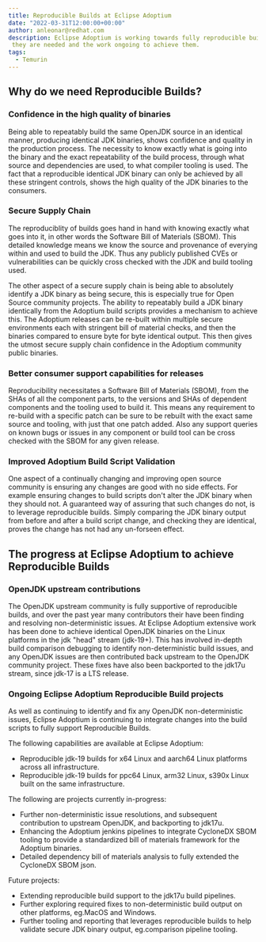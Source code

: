 ```yaml
---
title: Reproducible Builds at Eclipse Adoptium
date: "2022-03-31T12:00:00+00:00"
author: anleonar@redhat.com
description: Eclipse Adoptium is working towards fully reproducible builds, this blogs explains why
 they are needed and the work ongoing to achieve them.
tags:
  - Temurin
---
```


## Why do we need Reproducible Builds?

### Confidence in the high quality of binaries

Being able to repeatably build the same OpenJDK source in an identical manner, producing
identical JDK binaries, shows confidence and quality in the production process.
The necessity to know exactly what is going into the binary and the exact repeatability of the
build process, through what source and dependencies are used, to what compiler tooling is used.
The fact that a reproducible identical JDK binary can only be achieved by all these stringent controls,
shows the high quality of the JDK binaries to the consumers.

### Secure Supply Chain

The reproduciblity of builds goes hand in hand with knowing exactly what goes into it, in other words 
the Software Bill of Materials (SBOM). This detailed knowledge means we know the source and provenance
of everying within and used to build the JDK. Thus any publicly published CVEs or vulnerabilities can be
quickly cross checked with the JDK and build tooling used.

The other aspect of a secure supply chain is being able to absolutely identify a JDK binary as being secure,
this is especially true for Open Source community projects. The ability to repeatably build a JDK binary
identically from the Adoptium build scripts provides a mechanism to achieve this. The Adoptium releases can
be re-built within multiple secure environments each with stringent bill of material checks, and then the binaries
compared to ensure byte for byte identical output. This then gives the utmost secure supply chain confidence in
the Adoptium community public binaries.

### Better consumer support capabilities for releases

Reproducibility necessitates a Software Bill of Materials (SBOM), from the SHAs of all the component parts,
to the versions and SHAs of dependent components and the tooling used to build it. This means any requirement
to re-build with a specific patch can be sure to be rebuilt with the exact same source and tooling, with just
that one patch added. Also any support queries on known bugs or issues in any component or build tool can be
cross checked with the SBOM for any given release.

### Improved Adoptium Build Script Validation

One aspect of a continually changing and improving open source community is ensuring any changes are good with
no side effects. For example ensuring changes to build scripts don't alter the JDK binary when they should not.
A guaranteed way of assuring that such changes do not, is to leverage reproducible builds. Simply comparing the
JDK binary output from before and after a build script change, and checking they are identical, proves the change
has not had any un-forseen effect.

## The progress at Eclipse Adoptium to achieve Reproducible Builds

### OpenJDK upstream contributions

The OpenJDK upstream community is fully supportive of reproducible builds, and over the past year many contributors
their have been finding and resolving non-deterministic issues. At Eclipse Adoptium extensive work has been done to
achieve identical OpenJDK binaries on the Linux platforms in the jdk "head" stream (jdk-19+). This has involved
in-depth build comparison debugging to identify non-deterministic build issues, and any OpenJDK issues are then
contributed back upstream to the OpenJDK community project. These fixes have also been backported to the
jdk17u stream, since jdk-17 is a LTS release.

### Ongoing Eclipse Adoptium Reproducible Build projects

As well as continuing to identify and fix any OpenJDK non-deterministic issues, Eclipse Adoptium is continuing to
integrate changes into the build scripts to fully support Reproducible Builds.

The following capabilities are available at Eclipse Adoptium:

- Reproducible jdk-19 builds for x64 Linux and aarch64 Linux platforms across all infrastructure.
- Reproducible jdk-19 builds for ppc64 Linux, arm32 Linux, s390x Linux built on the same infrastructure.

The following are projects currently in-progress:

- Further non-deterministic issue resolutions, and subsequent contribution to upstream OpenJDK, and backporting to jdk17u.
- Enhancing the Adoptium jenkins pipelines to integrate CycloneDX SBOM tooling to provide a standardized bill of materials framework for the Adoptium binaries.
- Detailed dependency bill of materials analysis to fully extended the CycloneDX SBOM json.

Future projects:

- Extending reproducible build support to the jdk17u build pipelines.
- Further exploring required fixes to non-deterministic build output on other platforms, eg.MacOS and Windows.
- Further tooling and reporting that leverages reproducible builds to help validate secure JDK binary output, eg.comparison pipeline tooling.

